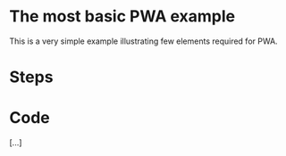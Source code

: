 # The most basic PWA example

This is a very simple example illustrating few elements required for PWA.

# Steps

# Code
[...]